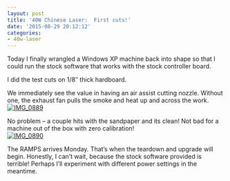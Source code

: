 ```yaml
---
layout: post
title: '40W Chinese Laser:  First cuts!'
date: '2015-08-29 20:12:12'
categories:
- 40w-laser
---
```



Today I finally wrangled a Windows XP machine back into shape so that I could run the stock software that works with the stock controller board.

I did the test cuts on 1/8″ thick hardboard.

We immediately see the value in having an air assist cutting nozzle. Without one, the exhaust fan pulls the smoke and heat up and across the work.  
[![IMG_0889](https://i0.wp.com/res.cloudinary.com/thecase/image/upload/h_225,w_300/v1514683181/IMG_0889_s3zkl2.jpg?resize=300%2C225)](https://i1.wp.com/res.cloudinary.com/thecase/image/upload/v1514683181/IMG_0889_s3zkl2.jpg)

No problem – a couple hits with the sandpaper and its clean! Not bad for a machine out of the box with zero calibration!  
[![IMG_0890](https://i2.wp.com/res.cloudinary.com/thecase/image/upload/h_225,w_300/v1514683179/IMG_0890_ban2av.jpg?resize=300%2C225)](https://i1.wp.com/res.cloudinary.com/thecase/image/upload/v1514683179/IMG_0890_ban2av.jpg)

The RAMPS arrives Monday. That’s when the teardown and upgrade will begin. Honestly, I can’t wait, because the stock software provided is terrible! Perhaps I’ll experiment with different power settings in the meantime.


